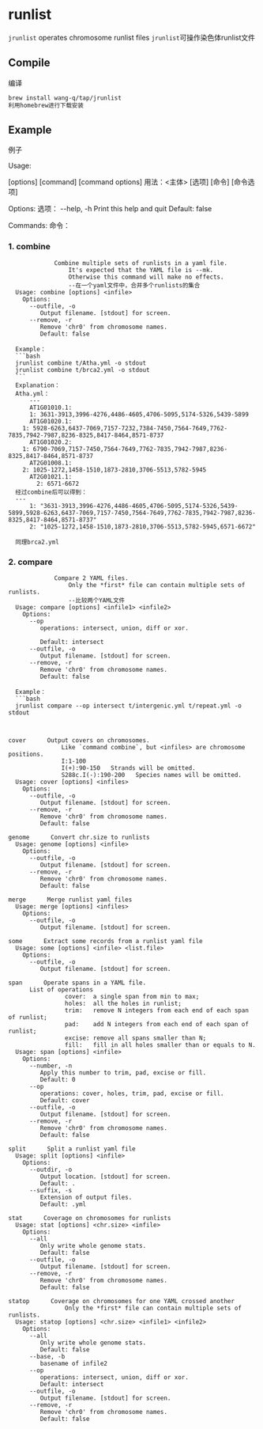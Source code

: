 # runlist 

`jrunlist` operates chromosome runlist files
`jrunlist`可操作染色体runlist文件

## Compile
   编译

```bash
brew install wang-q/tap/jrunlist
利用homebrew进行下载安装
```

## Example
   例子

Usage: <main class> [options] [command] [command options]
用法：<主体> [选项] [命令] [命令选项]

Options:
选项：
		--help, -h
				Print this help and quit
        Default: false

Commands:
命令：

### 1. combine      
                 Combine multiple sets of runlists in a yaml file.
		             It's expected that the YAML file is --mk.
		             Otherwise this command will make no effects.
		             --在一个yaml文件中，合并多个runlists的集合
      Usage: combine [options] <infile>
        Options:
          --outfile, -o
             Output filename. [stdout] for screen.
          --remove, -r
             Remove 'chr0' from chromosome names.
             Default: false
             
      Example：
      ```bash
      jrunlist combine t/Atha.yml -o stdout
      jrunlist combine t/brca2.yml -o stdout
      ```
      Explanation：
      Atha.yml：
		  ---
		  AT1G01010.1:
  		  1: 3631-3913,3996-4276,4486-4605,4706-5095,5174-5326,5439-5899
		  AT1G01020.1:
  	  	1: 5928-6263,6437-7069,7157-7232,7384-7450,7564-7649,7762-7835,7942-7987,8236-8325,8417-8464,8571-8737
		  AT1G01020.2:
  	  	1: 6790-7069,7157-7450,7564-7649,7762-7835,7942-7987,8236-8325,8417-8464,8571-8737
		  AT2G01008.1:
  	  	2: 1025-1272,1458-1510,1873-2810,3706-5513,5782-5945
		  AT2G01021.1:
 		   	2: 6571-6672
      经过combine后可以得到：
      ---
		  1: "3631-3913,3996-4276,4486-4605,4706-5095,5174-5326,5439-5899,5928-6263,6437-7069,7157-7450,7564-7649,7762-7835,7942-7987,8236-8325,8417-8464,8571-8737"
		  2: "1025-1272,1458-1510,1873-2810,3706-5513,5782-5945,6571-6672"
    
      同理brca2.yml

### 2. compare      
                 Compare 2 YAML files.
		             Only the *first* file can contain multiple sets of runlists.
		             --比较两个YAML文件
      Usage: compare [options] <infile1> <infile2>
        Options:
          --op
             operations: intersect, union, diff or xor.
             
             Default: intersect
          --outfile, -o
             Output filename. [stdout] for screen.
          --remove, -r
             Remove 'chr0' from chromosome names.
             Default: false
             
      Example：
      ```bash
      jrunlist compare --op intersect t/intergenic.yml t/repeat.yml -o stdout
             
      

    cover      Output covers on chromosomes.
		           Like `command combine`, but <infiles> are chromosome positions.
		           I:1-100
		           I(+):90-150	 Strands will be omitted.
		           S288c.I(-):190-200	Species names will be omitted.
      Usage: cover [options] <infiles>
        Options:
          --outfile, -o
             Output filename. [stdout] for screen.
          --remove, -r
             Remove 'chr0' from chromosome names.
             Default: false

    genome      Convert chr.size to runlists
      Usage: genome [options] <infile>
        Options:
          --outfile, -o
             Output filename. [stdout] for screen.
          --remove, -r
             Remove 'chr0' from chromosome names.
             Default: false

    merge      Merge runlist yaml files
      Usage: merge [options] <infiles>
        Options:
          --outfile, -o
             Output filename. [stdout] for screen.

    some      Extract some records from a runlist yaml file
      Usage: some [options] <infile> <list.file>
        Options:
          --outfile, -o
             Output filename. [stdout] for screen.

    span      Operate spans in a YAML file.
	      List of operations
		            cover:  a single span from min to max;
		            holes:  all the holes in runlist;
		            trim:   remove N integers from each end of each span of runlist;
		            pad:    add N integers from each end of each span of runlist;
		            excise: remove all spans smaller than N;
		            fill:   fill in all holes smaller than or equals to N.
      Usage: span [options] <infile>
        Options:
          --number, -n
             Apply this number to trim, pad, excise or fill.
             Default: 0
          --op
             operations: cover, holes, trim, pad, excise or fill.
             Default: cover
          --outfile, -o
             Output filename. [stdout] for screen.
          --remove, -r
             Remove 'chr0' from chromosome names.
             Default: false

    split      Split a runlist yaml file
      Usage: split [options] <infile>
        Options:
          --outdir, -o
             Output location. [stdout] for screen.
             Default: .
          --suffix, -s
             Extension of output files.
             Default: .yml

    stat      Coverage on chromosomes for runlists
      Usage: stat [options] <chr.size> <infile>
        Options:
          --all
             Only write whole genome stats.
             Default: false
          --outfile, -o
             Output filename. [stdout] for screen.
          --remove, -r
             Remove 'chr0' from chromosome names.
             Default: false

    statop      Coverage on chromosomes for one YAML crossed another
		            Only the *first* file can contain multiple sets of runlists.
      Usage: statop [options] <chr.size> <infile1> <infile2>
        Options:
          --all
             Only write whole genome stats.
             Default: false
          --base, -b
             basename of infile2
          --op
             operations: intersect, union, diff or xor.
             Default: intersect
          --outfile, -o
             Output filename. [stdout] for screen.
          --remove, -r
             Remove 'chr0' from chromosome names.
             Default: false

